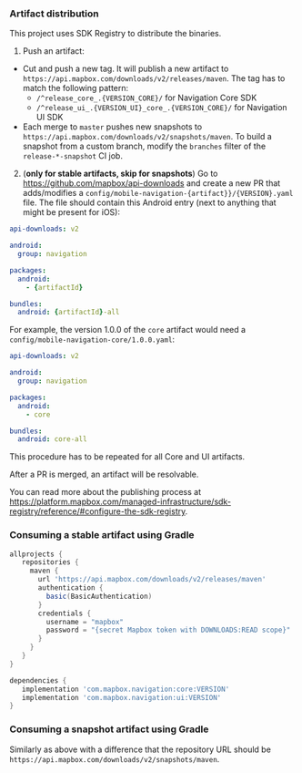 ### Artifact distribution
This project uses SDK Registry to distribute the binaries.

1. Push an artifact:
- Cut and push a new tag. It will publish a new artifact to `https://api.mapbox.com/downloads/v2/releases/maven`. The tag has to match the following pattern:
  - `/^release_core_.{VERSION_CORE}/` for Navigation Core SDK
  - `/^release_ui_.{VERSION_UI}_core_.{VERSION_CORE}/` for Navigation UI SDK
- Each merge to `master` pushes new snapshots to `https://api.mapbox.com/downloads/v2/snapshots/maven`. To build a snapshot from a custom branch, modify the `branches` filter of the `release-*-snapshot` CI job.

2. (**only for stable artifacts, skip for snapshots**) Go to https://github.com/mapbox/api-downloads and create a new PR that adds/modifies a `config/mobile-navigation-{artifact}}/{VERSION}.yaml` file. The file should contain this Android entry (next to anything that might be present for iOS):
```yaml
api-downloads: v2

android:
  group: navigation

packages:
  android:
    - {artifactId}

bundles:
  android: {artifactId}-all
```

For example, the version 1.0.0 of the `core` artifact would need a `config/mobile-navigation-core/1.0.0.yaml`:
```yaml
api-downloads: v2

android:
  group: navigation

packages:
  android:
    - core

bundles:
  android: core-all
```

This procedure has to be repeated for all Core and UI artifacts.

After a PR is merged, an artifact will be resolvable.

You can read more about the publishing process at https://platform.mapbox.com/managed-infrastructure/sdk-registry/reference/#configure-the-sdk-registry.

### Consuming a stable artifact using Gradle
```groovy
allprojects {
   repositories {
     maven {
       url 'https://api.mapbox.com/downloads/v2/releases/maven'
       authentication {
         basic(BasicAuthentication)
       }
       credentials {
         username = "mapbox"
         password = "{secret Mapbox token with DOWNLOADS:READ scope}"
       }
     }
   }
}

dependencies {
   implementation 'com.mapbox.navigation:core:VERSION'
   implementation 'com.mapbox.navigation:ui:VERSION'
}
```

### Consuming a snapshot artifact using Gradle
Similarly as above with a difference that the repository URL should be `https://api.mapbox.com/downloads/v2/snapshots/maven`.